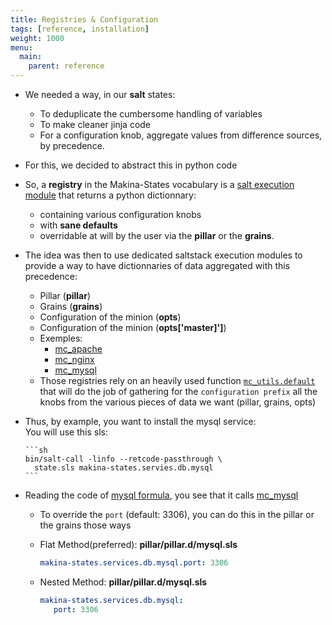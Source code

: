 ```yaml
---
title: Registries & Configuration
tags: [reference, installation]
weight: 1000
menu:
  main:
    parent: reference
---
```


- We needed a way, in our **salt** states:
    - To deduplicate the cumbersome handling of variables
    - To make cleaner jinja code
    - For a configuration knob, aggregate values from difference sources, by precedence.
- For this, we decided to abstract this in python code
- So, a **registry** in the Makina-States vocabulary is a
  [salt execution module](https://docs.saltstack.com/en/latest/ref/modules/) that returns a python dictionnary:
  - containing various configuration knobs
  - with **sane defaults**
  - overridable at will by the user via the **pillar** or the **grains**.

- The idea was then to use dedicated saltstack execution modules to provide
  a way to have dictionnaries of data aggregated with this precedence:
    - Pillar (**__pillar__**)
    - Grains (**__grains__**)
    - Configuration of the minion (**__opts__**)
    - Configuration of the minion (**__opts__['master]']**)
    - Exemples:
        - [mc_apache](https://github.com/makinacorpus/makina-states/blob/v3/mc_states/modules/mc_apache.py)
        - [mc_nginx](https://github.com/makinacorpus/makina-states/blob/v3/mc_states/modules/mc_nginx.py)
        - [mc_mysql](https://github.com/makinacorpus/makina-states/blob/v3/mc_states/modules/mc_mysql.py)
    - Those registries rely on an heavily used function [``mc_utils.default``](https://github.com/makinacorpus/makina-states/blob/v3/mc_states/modules/mc_utils.py#L681) that will do the job of gathering for the ``configuration prefix`` all the knobs
    from the various pieces of data we want (pillar, grains, opts)

- Thus, by example, you want to install the mysql service:<br>
  You will use this sls:

      ```sh
      bin/salt-call -linfo --retcode-passthrough \
        state.sls makina-states.servies.db.mysql
      ```
- Reading the code of [mysql formula](https://github.com/makinacorpus/makina-states/blob/v3/salt/makina-states/services/db/mysql/configuration.sls#L11), you see that it calls [mc_mysql](https://github.com/makinacorpus/makina-states/blob/v3/mc_states/modules/mc_mysql.py#L157)
    - To override the ``port`` (default: 3306), you can do this in the pillar
      or the grains those ways

     - Flat Method(preferred): **pillar/pillar.d/mysql.sls**

         ```yaml
         makina-states.services.db.mysql.port: 3306
         ```

     - Nested Method: **pillar/pillar.d/mysql.sls**

         ```yaml
         makina-states.services.db.mysql:
            port: 3306
         ```






